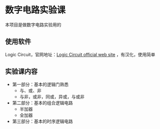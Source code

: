 # 数字电路实验课

本项目是做数字电路实验用的

## 使用软件

Logic Circuit，官网地址：[Logic Circuit official web site](https://www.logiccircuit.org/index.html) ，有汉化，使用简单

## 实验课内容

* 第一部分：基本的逻辑门熟悉
  * 与、或、非
  * 与非，或非，同或，异或，与或非
* 第二部分：基本的组合逻辑电路
  * 半加器
  * 全加器
* 第三部分：基本的时序逻辑电路